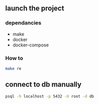 ## launch the project

### dependancies

* make
* docker
* docker-compose

### How to

```bash
make re
```

## connect to db manually

```bash
psql -h localhost -p 5432 -U root -d db
```
